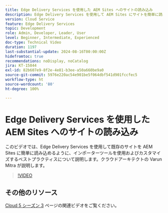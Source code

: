 ```yaml
---
title: Edge Delivery Services を使用した AEM Sites へのサイトの読み込み
description: Edge Delivery Services を使用して AEM Sites にサイトを簡単に読み込めるインポーターツールについて説明します。
version: Cloud Service
feature: Edge Delivery Services
topic: Development
role: Admin, Developer, Leader, User
level: Beginner, Intermediate, Experienced
doc-type: Technical Video
duration: 1197
last-substantial-update: 2024-08-16T00:00:00Z
hidefromtoc: true
recommendations: noDisplay, noCatalog
jira: KT-15844
exl-id: 82b607e9-8f2e-4e81-b3ee-a50a660be9a0
source-git-commit: 5976e220ac54e901be5f064dbf541d901fccfec5
workflow-type: ht
source-wordcount: '80'
ht-degree: 100%

---
```


# Edge Delivery Services を使用した AEM Sites へのサイトの読み込み

このビデオでは、Edge Delivery Services を使用して既存のサイトを AEM Sites に簡単に読み込めるように、インポーターツールを使用およびカスタマイズするベストプラクティスについて説明します。クラウドアーキテクトの Varun Mitra が説明します。

>[!VIDEO](https://video.tv.adobe.com/v/3431603/?learn=on)

## その他のリソース

[Cloud 5 シーズン 3](../cloud5-season-3.md) ページの関連ビデオをご覧ください。
